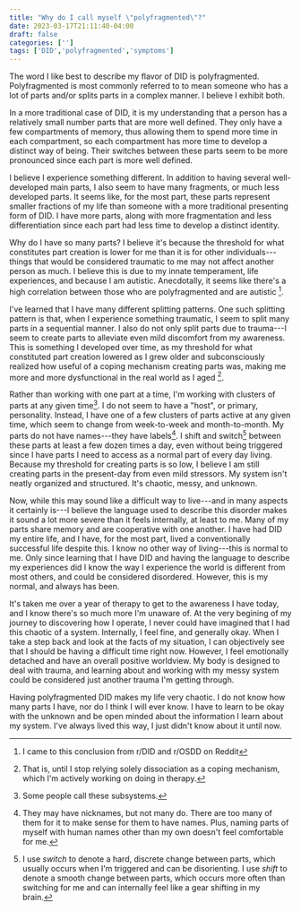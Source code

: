 ```yaml
---
title: "Why do I call myself \"polyfragmented\"?"
date: 2023-03-17T21:11:40-04:00
draft: false
categories: ['']
tags: ['DID','polyfragmented','symptoms']
---
```



The word I like best to describe my flavor of DID is polyfragmented. 
Polyfragmented is most commonly referred to to mean someone who has a lot of parts and/or splits parts in a complex manner. I believe I exhibit both.

In a more traditional case of DID, it is my understanding that a person has a relatively small number parts that are more well defined. They only have a few compartments of memory, thus allowing them to spend more time in each compartment, so each compartment has more time to develop a distinct way of being. Their switches between these parts seem to be more pronounced since each part is more well defined.  

I believe I experience something different. In addition to having several well-developed main parts, I also seem to have many fragments, or much less developed parts. It seems like, for the most part, these parts represent smaller fractions of my life than someone with a more traditional presenting form of DID. I have more parts, along with more fragmentation and less differentiation since each part had less time to develop a distinct identity. 
[^1]: They may have nicknames, but not many do. There are too many of them for it to make sense for them to have names. Plus, naming parts of myself with human names other than my own doesn't feel comfortable for me.

Why do I have so many parts? I believe it's because the threshold for what constitutes part creation is lower for me than it is for other individuals---things that would be considered traumatic to me may not affect another person as much. I believe this is due to my innate temperament, life experiences, and because I am autistic. Anecdotally, it seems like there's a high correlation between those who are polyfragmented and are autistic [^2].

[^2]: I came to this conclusion from r/DID and r/OSDD on Reddit

I've learned that I have many different splitting patterns.
One such splitting pattern is that, when I experience something traumatic, I seem to split many parts in a sequential manner. 
I also do not only split parts due to trauma---I seem to create parts to alleviate even mild discomfort from my awareness. This is something I developed over time, as my threshold for what constituted part creation lowered as I grew older and subconsciously realized how useful of a coping mechanism creating parts was, making me more and more dysfunctional in the real world as I aged [^7]. 
[^7]: That is, until I stop relying solely dissociation as a coping mechanism, which I'm actively working on doing in therapy.

[^3]: Some people may refer to themselves as _systems_ when they have DID---their parts operate as a _system_.


Rather than working with one part at a time, I'm working with clusters of parts at any given time[^5]. 
I do not seem to have a "host", or primary, personality. Instead, I have one of a few clusters of parts active at any given time, which seem to change from week-to-week and month-to-month.
My parts do not have names---they have labels[^1].
I shift and switch[^6] between these parts at least a few dozen times a day, even without being triggered since  I have parts I need to access as a normal part of every day living. 
Because my threshold for creating parts is so low, I believe I am still creating parts in the present-day from even mild stressors.
My system isn't neatly organized and structured. It's chaotic, messy, and unknown.
[^5]: Some people call these subsystems.
[^6]: I use _switch_ to denote a hard, discrete change between parts, which usually occurs when I'm triggered and can be disorienting. I use _shift_ to denote a smooth change between parts, which occurs more often than switching for me and can internally feel like a gear shifting in my brain.

Now, while this may sound like a difficult way to live---and in many aspects it certainly is---I believe the language used to describe this disorder makes it sound a lot more severe than it feels internally, at least to me. Many of my parts share memory and are cooperative with one another. I have had DID my entire life, and I have, for the most part, lived a conventionally successful life despite this. I know no other way of living---this is normal to me. Only since learning that I have DID and having the language to describe my experiences did I know the way I experience the world is different from most others, and could be considered disordered. However, this is my normal, and always has been.

It's taken me over a year of therapy to get to the awareness I have today, and I know there's so much more I'm unaware of. At the very begining of my journey to discovering how I operate, I never could have imagined that I had this chaotic of a system. 
Internally, I feel fine, and generally okay. When I take a step back and look at the facts of my situation, I can objectively see that I should be having a difficult time right now. However, I feel emotionally detached and have an overall positive worldview. 
My body is designed to deal with trauma, and learning about and working with my messy system could be considered just another trauma I'm getting through.


Having polyfragmented DID makes my life very chaotic. I do not know how many parts I have, nor do I think I will ever know. I have to learn to be okay with the unknown and be open minded about the information I learn about my system. I've always lived this way, I just didn't know about it until now.

<!--
Right now, as I write this, 
up until recently, I was just as dysfunctional, but I didn't know I was because I didn't know I had DID and daily amnesia. Now that I am much more aware of what is going on in my life, I have full confidence that I will become more functional again soon. I have been very functional living with this disorder in the recent past, so I have full faith I'll get there again, this time with much more awareness of how I operate.






I seem to use parts differently than the most-shared representations of DID portray. Because of this, it took me an incredibly long time to see in myself that I had DID. 






I'd like to note that while I use the word "dysfunctional" to describe myself, I'm actually very high-functioning in most areas of my life. 
I use the word dysfunctional to describe the fact that this disorder is impacting my day-to-day functioning, making it hard to do the things I want to do. This is because my internal awareness is so fragmented that I do not have continuity of memory, and I have clusters of parts with different interests trying to live life in different ways, causing internal division. However, in many aspects of life, I am living functionally.



I'm using my dissociative coping mecahanisms to protect me from what could be objectively considered a difficult time, just as I have in the past. For the most part, I feel emotionally detached and have an overall positive worldview. Dissociation is an amazing coping mechanism. 


For what it's worth, the labels I use to describe how I function make it seem like my life is a lot worse than it actually is. Despite the internal chaos and amnesia, I, for the most part, enjoy how I operate. I realize 

Thus, when I am triggered in the present day, I have to switch between a series of parts in rapid succession before switching back to an untraumatized part.
I am also able to take care of myself well, but 


This is the most descriptive word I've found used in the literature and online communities that represents how I experience having DID.
Most of my parts share memory between them, so switching/shifting can almost be undetectable to me. However, I do experience amnesia between some parts that come out nearly daily.
I seem to split parts easily and in a complex manner. 

With these splitting patterns, this means I have a lot of parts.

When I was young, I likely would not qualify as polyframented---my rate of part creation has increased as I aged 

I seem to have parts created to do jobs for me. For example, I have a few different parts dedicated to cleaning, a part for brushing my showering, and even a sequence of parts dedicated to getting me from putting my VR headset on to in my VR game as quickly/without my awareness as possible. My definition of what constitutes part creation is so low that a game loading screen made me create parts.

[^1]: _[The phenomenology and treatment of extremely complex multiple personality disorder](https://scholarsbank.uoregon.edu/xmlui/bitstream/handle/1794/1396/Diss_1_4_8_OCR_rev.pdf)_. Richard Kluft, 1998. 

This is not a word I've seen in the academic literature, although Richard Kluft seems to describe similar phenomena in one of his papers[^1], so it's not concretely defined. To me, the word polyfragmented means a person who has many parts and/or splits them in a complex fashion. I believe I fall under the category of both. 
Because my understanding of DID was that of a more traditional presentation, I initially did not believe I had this disorder, despite having clear cases of amnesia. However, over time, I found that my presentation was simply different to the traditional presentation. It seems as though I 


rather than having a relatively few number of well-defined parts, 


Reading about experiences of people who self-identify as polyfragmented helped me to see that this label makes the most sense to me.

Because I switch so much, my relationship with time 

Rather than a few clearly defined parts, it seems as though my entire personality is split into multiple parts

My internal experience is extremely compartmentalized. When my symptoms are bad, I'm often living day-to-day, or even moment-to-moment, unaware of what I had previously been doing or what my next plans are. I feel like I'm in a state of survival---I just need to get through this moment onto the next day. This was a mindset I used as a child when I had to get through my current situation, but trusted there were good times ahead. I'd do whatever I could to pass time, to distract myself of the present moment so once the good times came, I could 

When times are good, 

However, in my adult life, this is a 
When I began graduate school, everything was stressful, and I was nearly constantly in this living moment-to-moment mindset, unable to take a step back and examine that 


I relied upon as a child to get me through times that were extremely stressful---I perceived the present moment as being bad, but I had faith that in the future. I used this when I had to get through a situation that took a long time

---the present moment is bad, but maybe the future will be better. I just need to get through this present moment to getas long as I could make it through the present moment, maybe the next. 

It took me several months of therapy with a dissociative disorders specialist in order for me to even consider that I had DID, despite having a pediatric dissociative disorder diagnosis. Like many others would in my generation, as soon as I realized I was being assessed for DID, I immediately went to sites like Reddit and YouTube to see how other people with this disorder conceptualize their experiences. Needless to say, I did not relate to others' experiences that I found online. Most people I had encountered seemed to have a relatively small number clearly defined parts with clear roles. I genuinely did not believe that I had DID, despite the fact that I was frequently dissociating in therapy sessions without realizing I was doing so. 

Why do I have so many parts? The threshold for what constitutes part creation is lower for me than it is for other individuals---things that would be considered traumatic to me may not have affected another child as much. I believe this is due to my innate temperament, along with the fact that I am autistic. Anecdotally, it seems like there's a high correlation of those who are polyfragmented and have autism.

What does this mean? It is my understanding that typically, individuals with DID split a few to several well defined parts---they don't have too many different compartments they switch between.


used colloquially to mean a system with many parts, typically with complex splitting patterns. 

I do not seem to experience this. Instead, 
-->
